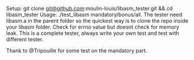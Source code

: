 Setup: git clone git@github.com:moulin-louis/libasm_tester.git && cd libasm_tester
Usage: ./test_libasm mandatory/bonus/all.
The tester need libasm.a in the parent folder so the quickest way is to clone the repo inside your libasm folder.
Check for errno value but doesnt check for memory leak.
This is a complete tester, always write your own test and test with different tester.

Thank to @Tripouille for some test on the mandatory part.
